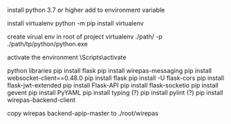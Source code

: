 install python 3.7 or higher
    add to environment variable

install virtualenv
    python -m pip install virtualenv

create virual env in root of project
    virtualenv ./path/<name> -p ./path/tp/python/python.exe

activate the environment
    <name>\Scripts\activate

python libraries
    pip install flask
    pip install wirepas-messaging
    pip install websocket-client==0.48.0
    pip install flask
    pip install -U flask-cors
    pip install flask-jwt-extended
    pip install Flask-API
    pip install flask-socketio
    pip install gevent
    pip install PyYAML
    pip install typing
    (?) pip install pylint
    (?) pip install wirepas-backend-client

copy wirepas backend-apip-master to ./root/wirepas





